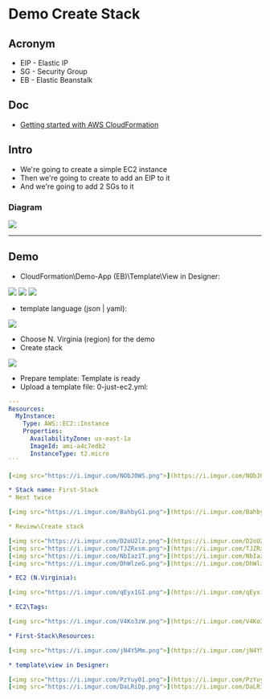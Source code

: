 # Demo Create Stack

## Acronym
* EIP - Elastic IP
* SG - Security Group
* EB - Elastic Beanstalk

## Doc
* [Getting started with AWS CloudFormation](https://docs.aws.amazon.com/AWSCloudFormation/latest/UserGuide/GettingStarted.html?icmpid=docs_cfn_console)

## Intro
* We're going to create a simple EC2 instance
* Then we're going to create to add an EIP to it
* And we're going to add 2 SGs to it

### Diagram
[<img src="https://i.imgur.com/0gtjIH0.png">](https://i.imgur.com/0gtjIH0.png)

---

## Demo
* CloudFormation\Demo-App (EB)\Template\View in Designer:

[<img src="https://i.imgur.com/UuNwO2D.png">](https://i.imgur.com/UuNwO2D.png)
[<img src="https://i.imgur.com/7qcjskc.png">](https://i.imgur.com/7qcjskc.png)
[<img src="https://i.imgur.com/GYwhu2Z.png">](https://i.imgur.com/GYwhu2Z.png)

* template language (json | yaml):

[<img src="https://i.imgur.com/GwwfBJn.png">](https://i.imgur.com/GwwfBJn.png)

* Choose N. Virginia (region) for the demo
* Create stack

[<img src="https://i.imgur.com/bM2sRar.png">](https://i.imgur.com/bM2sRar.png)

* Prepare template: Template is ready
* Upload a template file: 0-just-ec2.yml:
````yml
---
Resources:
  MyInstance:
    Type: AWS::EC2::Instance
    Properties:
      AvailabilityZone: us-east-1a
      ImageId: ami-a4c7edb2
      InstanceType: t2.micro
```

[<img src="https://i.imgur.com/NObJ0WS.png">](https://i.imgur.com/NObJ0WS.png)

* Stack name: First-Stack
* Next twice

[<img src="https://i.imgur.com/BahbyG1.png">](https://i.imgur.com/BahbyG1.png)

* Review\Create stack

[<img src="https://i.imgur.com/D2oU2lz.png">](https://i.imgur.com/D2oU2lz.png)
[<img src="https://i.imgur.com/TJZRxsm.png">](https://i.imgur.com/TJZRxsm.png)
[<img src="https://i.imgur.com/NbIaz1T.png">](https://i.imgur.com/NbIaz1T.png)
[<img src="https://i.imgur.com/DhWlzeG.png">](https://i.imgur.com/DhWlzeG.png)

* EC2 (N.Virginia):

[<img src="https://i.imgur.com/qEyx1GI.png">](https://i.imgur.com/qEyx1GI.png)

* EC2\Tags:

[<img src="https://i.imgur.com/V4Ko3zW.png">](https://i.imgur.com/V4Ko3zW.png)

* First-Stack\Resources:

[<img src="https://i.imgur.com/jN4Y5Mm.png">](https://i.imgur.com/jN4Y5Mm.png)

* template\view in Designer:

[<img src="https://i.imgur.com/PzYuy01.png">](https://i.imgur.com/PzYuy01.png)
[<img src="https://i.imgur.com/DaLRiDp.png">](https://i.imgur.com/DaLRiDp.png)
